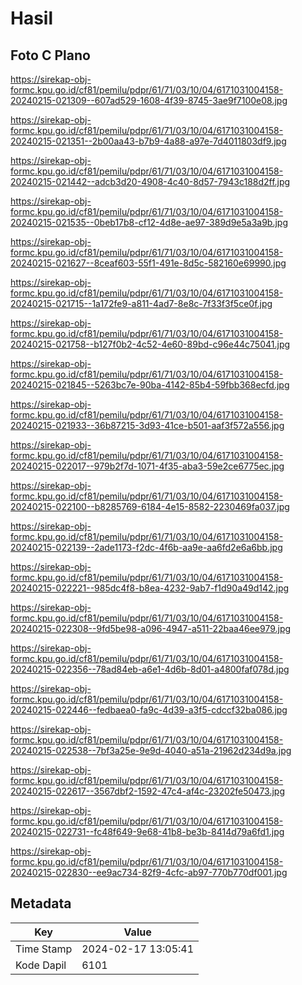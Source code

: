 # Hasil

## Foto C Plano

https://sirekap-obj-formc.kpu.go.id/cf81/pemilu/pdpr/61/71/03/10/04/6171031004158-20240215-021309--607ad529-1608-4f39-8745-3ae9f7100e08.jpg

https://sirekap-obj-formc.kpu.go.id/cf81/pemilu/pdpr/61/71/03/10/04/6171031004158-20240215-021351--2b00aa43-b7b9-4a88-a97e-7d4011803df9.jpg

https://sirekap-obj-formc.kpu.go.id/cf81/pemilu/pdpr/61/71/03/10/04/6171031004158-20240215-021442--adcb3d20-4908-4c40-8d57-7943c188d2ff.jpg

https://sirekap-obj-formc.kpu.go.id/cf81/pemilu/pdpr/61/71/03/10/04/6171031004158-20240215-021535--0beb17b8-cf12-4d8e-ae97-389d9e5a3a9b.jpg

https://sirekap-obj-formc.kpu.go.id/cf81/pemilu/pdpr/61/71/03/10/04/6171031004158-20240215-021627--8ceaf603-55f1-491e-8d5c-582160e69990.jpg

https://sirekap-obj-formc.kpu.go.id/cf81/pemilu/pdpr/61/71/03/10/04/6171031004158-20240215-021715--1a172fe9-a811-4ad7-8e8c-7f33f3f5ce0f.jpg

https://sirekap-obj-formc.kpu.go.id/cf81/pemilu/pdpr/61/71/03/10/04/6171031004158-20240215-021758--b127f0b2-4c52-4e60-89bd-c96e44c75041.jpg

https://sirekap-obj-formc.kpu.go.id/cf81/pemilu/pdpr/61/71/03/10/04/6171031004158-20240215-021845--5263bc7e-90ba-4142-85b4-59fbb368ecfd.jpg

https://sirekap-obj-formc.kpu.go.id/cf81/pemilu/pdpr/61/71/03/10/04/6171031004158-20240215-021933--36b87215-3d93-41ce-b501-aaf3f572a556.jpg

https://sirekap-obj-formc.kpu.go.id/cf81/pemilu/pdpr/61/71/03/10/04/6171031004158-20240215-022017--979b2f7d-1071-4f35-aba3-59e2ce6775ec.jpg

https://sirekap-obj-formc.kpu.go.id/cf81/pemilu/pdpr/61/71/03/10/04/6171031004158-20240215-022100--b8285769-6184-4e15-8582-2230469fa037.jpg

https://sirekap-obj-formc.kpu.go.id/cf81/pemilu/pdpr/61/71/03/10/04/6171031004158-20240215-022139--2ade1173-f2dc-4f6b-aa9e-aa6fd2e6a6bb.jpg

https://sirekap-obj-formc.kpu.go.id/cf81/pemilu/pdpr/61/71/03/10/04/6171031004158-20240215-022221--985dc4f8-b8ea-4232-9ab7-f1d90a49d142.jpg

https://sirekap-obj-formc.kpu.go.id/cf81/pemilu/pdpr/61/71/03/10/04/6171031004158-20240215-022308--9fd5be98-a096-4947-a511-22baa46ee979.jpg

https://sirekap-obj-formc.kpu.go.id/cf81/pemilu/pdpr/61/71/03/10/04/6171031004158-20240215-022356--78ad84eb-a6e1-4d6b-8d01-a4800faf078d.jpg

https://sirekap-obj-formc.kpu.go.id/cf81/pemilu/pdpr/61/71/03/10/04/6171031004158-20240215-022446--fedbaea0-fa9c-4d39-a3f5-cdccf32ba086.jpg

https://sirekap-obj-formc.kpu.go.id/cf81/pemilu/pdpr/61/71/03/10/04/6171031004158-20240215-022538--7bf3a25e-9e9d-4040-a51a-21962d234d9a.jpg

https://sirekap-obj-formc.kpu.go.id/cf81/pemilu/pdpr/61/71/03/10/04/6171031004158-20240215-022617--3567dbf2-1592-47c4-af4c-23202fe50473.jpg

https://sirekap-obj-formc.kpu.go.id/cf81/pemilu/pdpr/61/71/03/10/04/6171031004158-20240215-022731--fc48f649-9e68-41b8-be3b-8414d79a6fd1.jpg

https://sirekap-obj-formc.kpu.go.id/cf81/pemilu/pdpr/61/71/03/10/04/6171031004158-20240215-022830--ee9ac734-82f9-4cfc-ab97-770b770df001.jpg


## Metadata

| Key        | Value               |
| ---------- | ------------------- |
| Time Stamp | 2024-02-17 13:05:41 |
| Kode Dapil | 6101                |



